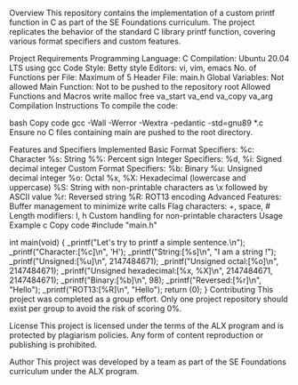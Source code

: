 Overview
This repository contains the implementation of a custom printf function in C as part of the SE Foundations curriculum. The project replicates the behavior of the standard C library printf function, covering various format specifiers and custom features.

Project Requirements
Programming Language: C
Compilation: Ubuntu 20.04 LTS using gcc
Code Style: Betty style
Editors: vi, vim, emacs
No. of Functions per File: Maximum of 5
Header File: main.h
Global Variables: Not allowed
Main Function: Not to be pushed to the repository root
Allowed Functions and Macros
write
malloc
free
va_start
va_end
va_copy
va_arg
Compilation Instructions
To compile the code:

bash
Copy code
gcc -Wall -Werror -Wextra -pedantic -std=gnu89 *.c
Ensure no C files containing main are pushed to the root directory.

Features and Specifiers Implemented
Basic Format Specifiers:
%c: Character
%s: String
%%: Percent sign
Integer Specifiers:
%d, %i: Signed decimal integer
Custom Format Specifiers:
%b: Binary
%u: Unsigned decimal integer
%o: Octal
%x, %X: Hexadecimal (lowercase and uppercase)
%S: String with non-printable characters as \x followed by ASCII value
%r: Reversed string
%R: ROT13 encoding
Advanced Features:
Buffer management to minimize write calls
Flag characters: +, space, #
Length modifiers: l, h
Custom handling for non-printable characters
Usage Example
c
Copy code
#include "main.h"

int main(void)
{
    _printf("Let's try to printf a simple sentence.\n");
    _printf("Character:[%c]\n", 'H');
    _printf("String:[%s]\n", "I am a string !");
    _printf("Unsigned:[%u]\n", 2147484671);
    _printf("Unsigned octal:[%o]\n", 2147484671);
    _printf("Unsigned hexadecimal:[%x, %X]\n", 2147484671, 2147484671);
    _printf("Binary:[%b]\n", 98);
    _printf("Reversed:[%r]\n", "Hello");
    _printf("ROT13:[%R]\n", "Hello");
    return (0);
}
Contributing
This project was completed as a group effort. Only one project repository should exist per group to avoid the risk of scoring 0%.

License
This project is licensed under the terms of the ALX program and is protected by plagiarism policies. Any form of content reproduction or publishing is prohibited.

Author
This project was developed by a team as part of the SE Foundations curriculum under the ALX program.
